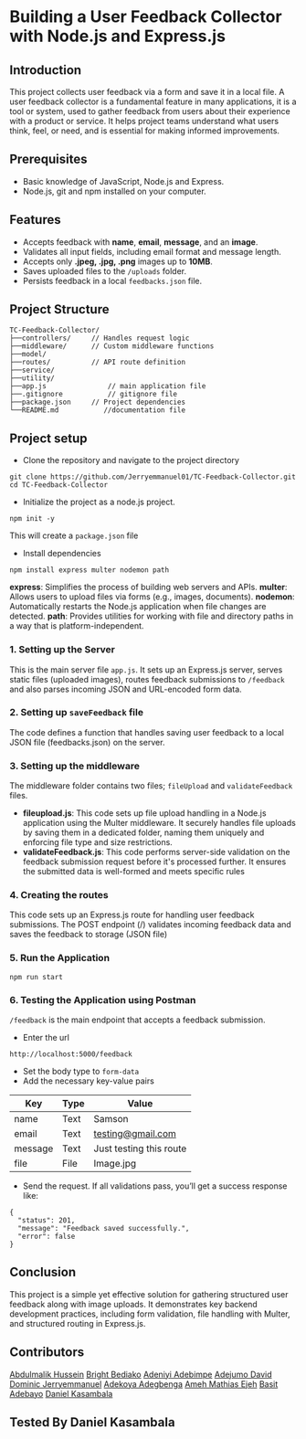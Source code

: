 # Building a User Feedback Collector with Node.js and Express.js

## Introduction
This project collects user feedback via a form and save it in a local file. A user feedback collector is a fundamental feature in many applications, it is a tool or system, used to gather feedback from users about their experience with a product or service. It helps project teams understand what users think, feel, or need, and is essential for making informed improvements.

## Prerequisites
- Basic knowledge of JavaScript, Node.js and Express.
- Node.js, git and npm installed on your computer.


## Features
- Accepts feedback with **name**, **email**, **message**, and an **image**.
- Validates all input fields, including email format and message length.
- Accepts only **.jpeg, .jpg, .png** images up to **10MB**.
- Saves uploaded files to the `/uploads` folder.
- Persists feedback in a local `feedbacks.json` file.

## Project Structure

```
TC-Feedback-Collector/
├──controllers/		// Handles request logic
├──middleware/		// Custom middleware functions
├──model/
├──routes/			// API route definition
├──service/
├──utility/
├──app.js			    // main application file
├──.gitignore			// gitignore file
├──package.json		// Project dependencies
└──README.md		   //documentation file
```

## Project setup
- Clone the repository and navigate to the project directory

```
git clone https://github.com/Jerryemmanuel01/TC-Feedback-Collector.git
cd TC-Feedback-Collector
```
- Initialize the project as a node.js project.
```
npm init -y
```
This will create a `package.json` file

- Install dependencies

```
npm install express multer nodemon path
```
**express**: Simplifies the process of building web servers and APIs.
**multer**: Allows users to upload files via forms (e.g., images, documents).
**nodemon**: Automatically restarts the Node.js application when file changes are detected.
**path**: Provides utilities for working with file and directory paths in a way that is platform-independent.

### 1. Setting up the Server
This is the main server file `app.js`. It sets up an Express.js server, serves static files (uploaded images), routes feedback submissions to `/feedback` and also parses incoming JSON and URL-encoded form data.

### 2. Setting up `saveFeedback` file
The code defines a function that handles saving user feedback to a local JSON file (feedbacks.json) on the server.

### 3. Setting up the middleware
The middleware folder contains two files; `fileUpload` and `validateFeedback` files.
- **fileupload.js**: This code sets up file upload handling in a Node.js application using the Multer middleware. It securely handles file uploads by saving them in a dedicated folder, naming them uniquely and enforcing file type and size restrictions.
- **validateFeedback.js**:  This code performs server-side validation on the feedback submission request before it's processed further. It ensures the submitted data is well-formed and meets specific rules

### 4. Creating the routes
This code sets up an Express.js route for handling user feedback submissions. The POST endpoint (/) validates incoming feedback data and saves the feedback to storage (JSON file)

### 5. Run the Application

```
npm run start
```
 

### 6. Testing the Application using Postman
`/feedback` is the main endpoint that accepts a feedback submission.
- Enter the url

```
http://localhost:5000/feedback
```

- Set the body type to `form-data
`
- Add the necessary key-value pairs

| Key     | Type | Value                     |
| ------- | ---- | --------------------------|
| name    | Text | Samson                    |
| email   | Text | testing@gmail.com         |
| message | Text | Just testing this route   |
| file    | File | Image.jpg                 |


- Send the request. If all validations pass, you’ll get a success response like:

```
{
  "status": 201,
  "message": "Feedback saved successfully.",
  "error": false
}
```

## Conclusion
This project is a simple yet effective solution for gathering structured user feedback along with image uploads. It demonstrates key backend development practices, including form validation, file handling with Multer, and structured routing in Express.js. 

## Contributors
[Abdulmalik Hussein](husseinabdulmalik0@gmail.com)
[Bright Bediako](bright.bediako.dev@gmail.com)
[Adeniyi Adebimpe](adeniyiadebimpe04@gmail.com) 
[Adejumo David ](davidadejumo10@gmail.com) 
[Dominic Jerryemmanuel](jerryemmanuelolisa@gmail.com)
[Adekoya Adegbenga](adegbengaoluwatosin61@gmail.com ) 
[Ameh Mathias Ejeh](amehmathiasejeh40@gmail.com)
[Basit Adebayo](bahseet2022@gmail.com)
[Daniel Kasambala](danielkasambala51@gmail.com)

## Tested By Daniel Kasambala 